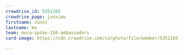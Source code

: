 ```yaml
---
crowdrise_id: 5351103
crowdrise_page: junxiwu
firstname: Junxi
lastname: Wu
team: moca-spike-150-ambassadors
card-image: https://cdn.crowdrise.com/v2/photo/file/member/5351103

---
```

